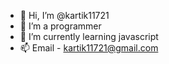 - 👋 Hi, I’m @kartik11721
- 👀 I’m a programmer
- 🌱 I’m currently learning javascript
- 📫 Email - kartik11721@gmail.com
